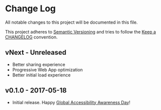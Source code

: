 # Change Log

All notable changes to this project will be documented in this file.

This project adheres to [Semantic Versioning](http://semver.org/) and tries to follow the [Keep a CHANGELOG](http://keepachangelog.com) convention.

## vNext - Unreleased

- Better sharing experience
- Progressive Web App optimization
- Better initial load experience 

## v0.1.0 - 2017-05-18

- Initial release. Happy [Global Accessibility Awareness Day](http://globalaccessibilityawarenessday.org/)!
